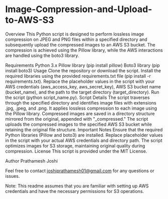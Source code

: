 # Image-Compression-and-Upload-to-AWS-S3

Overview
This Python script is designed to perform lossless image compression on JPEG and PNG files within a specified directory and subsequently upload the compressed images to an AWS S3 bucket. The compression is achieved using the Pillow library, while the AWS interactions are handled using the boto3 library.

Requirements
Python 3.x
Pillow library (pip install pillow)
Boto3 library (pip install boto3)
Usage
Clone the repository or download the script.
Install the required libraries using the provided requirements.txt file (pip install -r requirements.txt).
Replace the placeholder values in the script with your AWS credentials (aws_access_key, aws_secret_key), AWS S3 bucket name (bucket_name), and the path to the target directory (target_directory).
Run the script (python script_name.py).
Script Details
The script traverses through the specified directory and identifies image files with extensions .jpg, .jpeg, and .png.
It applies lossless compression to each image using the Pillow library.
Compressed images are saved in a directory structure mirrored from the original, appended with "_compressed."
The script uploads the compressed images to the specified AWS S3 bucket while retaining the original file structure.
Important Notes
Ensure that the required Python libraries (Pillow and boto3) are installed.
Replace placeholder values in the script with your actual AWS credentials and directory path.
The script optimizes images for S3 storage, maintaining original quality during compression.
License
This script is provided under the MIT License.

Author
Prathamesh Joshi

Feel free to contact joshiprathamesh01@gmail.com for any questions or issues.

Note: This readme assumes that you are familiar with setting up AWS credentials and have the necessary permissions for S3 operations.

